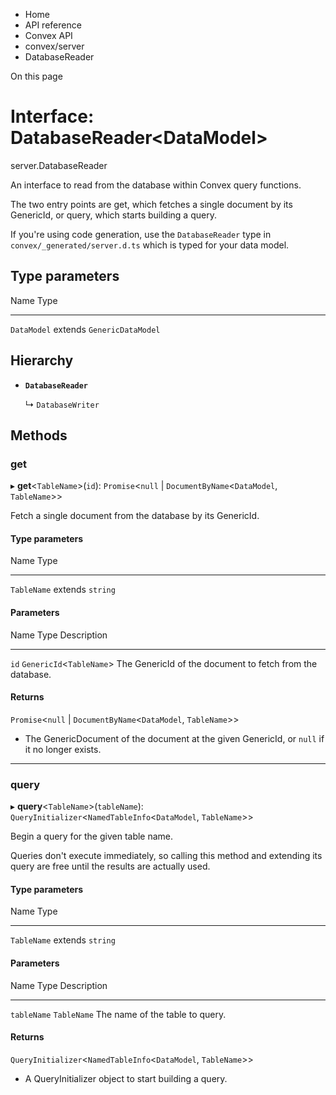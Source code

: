 <div>

<div>

<div>

<div>

-   Home
-   API reference
-   Convex API
-   convex/server
-   DatabaseReader

<div>

On this page

</div>

<div>

<div>

# Interface: DatabaseReader\<DataModel\>

</div>

server.DatabaseReader

An interface to read from the database within Convex query functions.

The two entry points are get, which fetches a single document by its
GenericId, or query, which starts building a query.

If you\'re using code generation, use the `DatabaseReader` type in
`convex/_generated/server.d.ts` which is typed for your data model.

## Type parameters​

  Name          Type
  ------------- ----------------------------
  `DataModel`   extends `GenericDataModel`

## Hierarchy​

-   **`DatabaseReader`**

    ↳ `DatabaseWriter`

## Methods​

### get​

▸ **get**\<`TableName`\>(`id`): `Promise`\<`null` \|
`DocumentByName`\<`DataModel`, `TableName`\>\>

Fetch a single document from the database by its GenericId.

#### Type parameters​

  Name          Type
  ------------- ------------------
  `TableName`   extends `string`

#### Parameters​

  Name   Type                         Description
  ------ ---------------------------- -----------------------------------------------------------
  `id`   `GenericId`\<`TableName`\>   The GenericId of the document to fetch from the database.

#### Returns​

`Promise`\<`null` \| `DocumentByName`\<`DataModel`, `TableName`\>\>

-   The GenericDocument of the document at the given GenericId, or
    `null` if it no longer exists.

------------------------------------------------------------------------

### query​

▸ **query**\<`TableName`\>(`tableName`):
`QueryInitializer`\<`NamedTableInfo`\<`DataModel`, `TableName`\>\>

Begin a query for the given table name.

Queries don\'t execute immediately, so calling this method and extending
its query are free until the results are actually used.

#### Type parameters​

  Name          Type
  ------------- ------------------
  `TableName`   extends `string`

#### Parameters​

  Name          Type          Description
  ------------- ------------- ---------------------------------
  `tableName`   `TableName`   The name of the table to query.

#### Returns​

`QueryInitializer`\<`NamedTableInfo`\<`DataModel`, `TableName`\>\>

-   A QueryInitializer object to start building a query.

</div>

</div>

</div>

</div>

</div>
